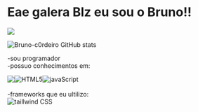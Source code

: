 # Eae galera Blz eu sou o Bruno!!
<a href="https://www.linkedin.com/in/bruno-cordeiro-a02518264" target="_blank"><img src="https://img.shields.io/badge/-LinkedIn-%230077B5?style=for-the-badge&logo=linkedin&logoColor=white" target="_blank"></a>                

![Bruno-c0rdeiro GitHub stats](https://github-readme-stats.vercel.app/api?username=Bruno-c0rdeiro&show_icons=true&theme=dark)

-sou programador </br>
-possuo conhecimentos em:


<div style="display: flex" > <img align="center" src="https://img.shields.io/badge/HTML5-E34F26?style=for-the-badge&logo=html5&logoColor=white"/>
 <img  align="center" alt="HTML5"alt="CSS" src="https://img.shields.io/badge/CSS3-1572B6?style=for-the-badge&logo=css3&logoColor=white"/> 
 <img  align="center" alt="javaScript" src="https://img.shields.io/badge/JavaScript-F7DF1E?style=for-the-badge&logo=javascript&logoColor=black"/> </div>
</br>
-frameworks que eu ultilizo:  
<div style="display: inline_block" > <img  alt="taillwind CSS" src="https://img.shields.io/badge/Tailwind_CSS-38B2AC?style=for-the-badge&logo=tailwind-css&logoColor=white" /></div> 
